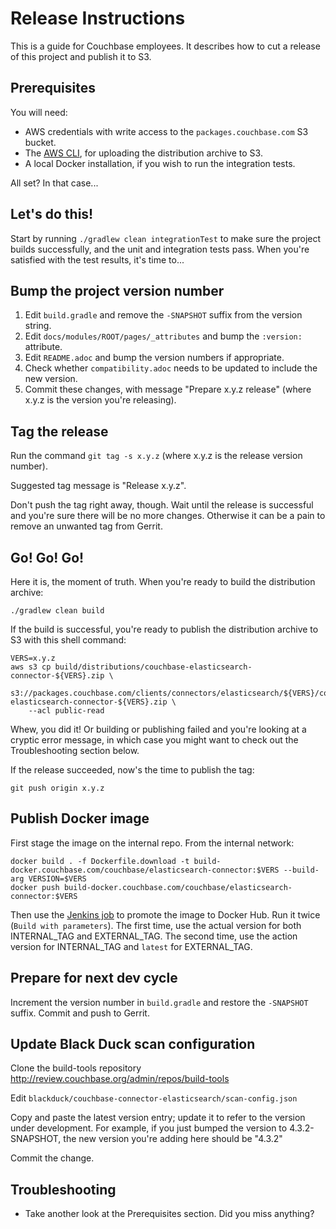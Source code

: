 # Release Instructions

This is a guide for Couchbase employees. It describes how to cut a release of this project
and publish it to S3.


## Prerequisites

You will need:
* AWS credentials with write access to the `packages.couchbase.com` S3 bucket.
* The [AWS CLI](https://docs.aws.amazon.com/cli/latest/userguide/), for uploading the distribution archive to S3.
* A local Docker installation, if you wish to run the integration tests.

All set? In that case...


## Let's do this!

Start by running `./gradlew clean integrationTest` to make sure the project builds successfully,
and the unit and integration tests pass.
When you're satisfied with the test results, it's time to...


## Bump the project version number

1. Edit `build.gradle` and remove the `-SNAPSHOT` suffix from the version string.
2. Edit `docs/modules/ROOT/pages/_attributes` and bump the `:version:` attribute.
3. Edit `README.adoc` and bump the version numbers if appropriate.
4. Check whether `compatibility.adoc` needs to be updated to include the new version.
5. Commit these changes, with message "Prepare x.y.z release"
(where x.y.z is the version you're releasing).


## Tag the release

Run the command `git tag -s x.y.z` (where x.y.z is the release version number).

Suggested tag message is "Release x.y.z".

Don't push the tag right away, though.
Wait until the release is successful and you're sure there will be no more changes.
Otherwise it can be a pain to remove an unwanted tag from Gerrit.


## Go! Go! Go!

Here it is, the moment of truth.
When you're ready to build the distribution archive:

    ./gradlew clean build

If the build is successful, you're ready to publish the distribution archive to S3 with this shell command:

    VERS=x.y.z
    aws s3 cp build/distributions/couchbase-elasticsearch-connector-${VERS}.zip \
        s3://packages.couchbase.com/clients/connectors/elasticsearch/${VERS}/couchbase-elasticsearch-connector-${VERS}.zip \
        --acl public-read


Whew, you did it!
Or building or publishing failed and you're looking at a cryptic error message, in which case you might want to check out the Troubleshooting section below.

If the release succeeded, now's the time to publish the tag:

    git push origin x.y.z

## Publish Docker image

First stage the image on the internal repo.
From the internal network:

    docker build . -f Dockerfile.download -t build-docker.couchbase.com/couchbase/elasticsearch-connector:$VERS --build-arg VERSION=$VERS
    docker push build-docker.couchbase.com/couchbase/elasticsearch-connector:$VERS

Then use the [Jenkins job](http://sdk.jenkins.couchbase.com/job/dockerhub-release/) to promote the image to Docker Hub.
Run it twice (`Build with parameters`). The first time, use the actual version for both INTERNAL_TAG and EXTERNAL_TAG.
The second time, use the action version for INTERNAL_TAG and `latest` for EXTERNAL_TAG.

## Prepare for next dev cycle

Increment the version number in `build.gradle` and restore the `-SNAPSHOT` suffix.
Commit and push to Gerrit.

## Update Black Duck scan configuration

Clone the build-tools repository http://review.couchbase.org/admin/repos/build-tools

Edit `blackduck/couchbase-connector-elasticsearch/scan-config.json`

Copy and paste the latest version entry; update it to refer to the version under development. For example, if you just bumped the version to 4.3.2-SNAPSHOT, the new version you're adding here should be "4.3.2"

Commit the change.

## Troubleshooting

* Take another look at the Prerequisites section.
Did you miss anything?
